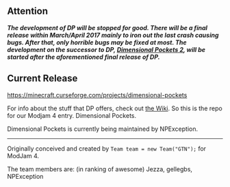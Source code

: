 ## Attention
_**The development of DP will be stopped for good. There will be a final release within March/April 2017 mainly to iron out the last crash causing bugs. After that, only horrible bugs may be fixed at most. The development on the successor to DP, [Dimensional Pockets 2](https://github.com/NPException/Dimensional-Pockets-2), will be started after the aforementioned final release of DP.**_

## Current Release
https://minecraft.curseforge.com/projects/dimensional-pockets

For info about the stuff that DP offers, check out [the Wiki](https://github.com/NPException/Dimensional-Pockets/wiki).
So this is the repo for our Modjam 4 entry. Dimensional Pockets.

Dimensional Pockets is currently being maintained by NPException.

---

Originally conceived and created by `Team team = new Team("GTN");` for ModJam 4.

The team members are: (in ranking of awesome)
Jezza, gellegbs, NPException
